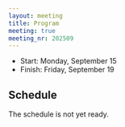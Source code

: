 ```yaml
---
layout: meeting
title: Program
meeting: true
meeting_nr: 202509
---
```


* Start: Monday, September 15
* Finish: Friday, September 19


## Schedule

The schedule is not yet ready.

<!--

The schedule will be adjusted as we go along, so please watch out for changes.

### Monday, September 6
  - 09:00 Time to install stuff, try Gather.town, socialize, ...
  - 12:30 Lunch break
  - 16:30 Evening standup

### Tuesday, September 7
  - 09:00 Morning standup
  - 12:30 Lunch break
  - 16:30 Evening standup

### Wednesday, September 8
  - 09:00 Morning standup
  - 12:30 Lunch break
  - 16:30 Evening standup

### Thursday, September 9
  - 09:00 Morning standup
  - 12:30 Lunch break
  - 16:30 Evening standup

### Friday, September 10
  - 09:00 Morning standup
  - 09:30 Exercises
  - 12:00 Final standup, summary, feedback round
  - 13:00 End of the summer school

-->